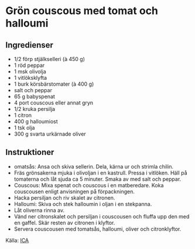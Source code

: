 # Grön couscous med tomat och halloumi

## Ingredienser

* 1/2 förp stjälkselleri (à 450 g)
* 1 röd peppar
* 1 msk olivolja
* 1 vitlöksklyfta
* 1 burk körsbärstomater (à 400 g)
* salt och peppar
* 65 g babyspenat
* 4 port couscous eller annat gryn
* 1/2 kruka persilja
* 1 citron
* 400 g halloumiost
* 1 tsk olja
* 300 g svarta urkärnade oliver

## Instruktioner

* omatsås: Ansa och skiva sellerin. Dela, kärna ur och strimla chilin.
* Fräs grönsakerna mjuka i olivoljan i en kastrull. Pressa i vitlöken. Häll på tomaterna och låt sjuda ca 5 minuter. Smaka av med salt och peppar.
* Couscous: Mixa spenat och couscous i en matberedare. Koka couscousen enligt anvisningen på förpackningen.
* Hacka persiljan och riv skalet av citronen.
* Halloumi: Skiva och stek halloumin i oljan i en stekpanna.
* Låt oliverna rinna av.
* Vänd ner citronskalet och persiljan i couscousen och fluffa upp den med en gaffel. Skär resten av citronen i klyftor.
* Servera couscousen med tomatsås, halloumi, oliver och citronklyftor.

 Källa: [ICA](https://www.ica.se/recept/gron-couscous-med-tomat-och-halloumi-721523/)